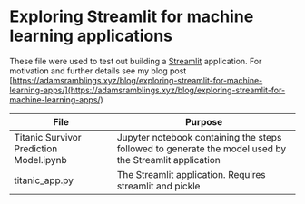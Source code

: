 # Exploring Streamlit for machine learning applications

These file were used to test out building a [Streamlit](https://docs.streamlit.io/en/stable/index.html) application. 
For motivation and further details see my blog post [https://adamsramblings.xyz/blog/exploring-streamlit-for-machine-learning-apps/](https://adamsramblings.xyz/blog/exploring-streamlit-for-machine-learning-apps/)

| File                                    | Purpose                                                      |
| --------------------------------------- | ------------------------------------------------------------ |
| Titanic Survivor Prediction Model.ipynb | Jupyter notebook containing the steps followed to generate the model used by the Streamlit application |
| titanic_app.py                          | The Streamlit application. Requires streamlit and pickle     |

